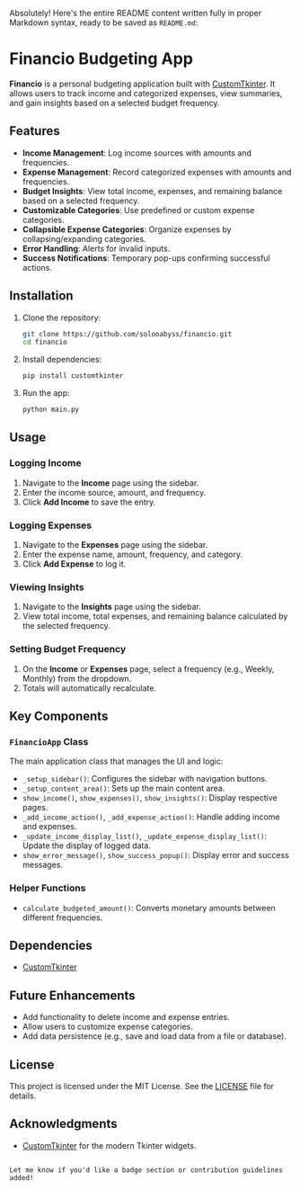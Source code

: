 Absolutely! Here's the entire README content written fully in proper Markdown syntax, ready to be saved as `README.md`:


# Financio Budgeting App

**Financio** is a personal budgeting application built with [CustomTkinter](https://github.com/TomSchimansky/CustomTkinter). It allows users to track income and categorized expenses, view summaries, and gain insights based on a selected budget frequency.

## Features

- **Income Management**: Log income sources with amounts and frequencies.
- **Expense Management**: Record categorized expenses with amounts and frequencies.
- **Budget Insights**: View total income, expenses, and remaining balance based on a selected frequency.
- **Customizable Categories**: Use predefined or custom expense categories.
- **Collapsible Expense Categories**: Organize expenses by collapsing/expanding categories.
- **Error Handling**: Alerts for invalid inputs.
- **Success Notifications**: Temporary pop-ups confirming successful actions.

## Installation

1. Clone the repository:

   ```bash
   git clone https://github.com/solooabyss/financio.git
   cd financio
   ```

2. Install dependencies:

   ```bash
   pip install customtkinter
   ```

3. Run the app:

   ```bash
   python main.py
   ```

## Usage

### Logging Income

1. Navigate to the **Income** page using the sidebar.
2. Enter the income source, amount, and frequency.
3. Click **Add Income** to save the entry.

### Logging Expenses

1. Navigate to the **Expenses** page using the sidebar.
2. Enter the expense name, amount, frequency, and category.
3. Click **Add Expense** to log it.

### Viewing Insights

1. Navigate to the **Insights** page using the sidebar.
2. View total income, total expenses, and remaining balance calculated by the selected frequency.

### Setting Budget Frequency

1. On the **Income** or **Expenses** page, select a frequency (e.g., Weekly, Monthly) from the dropdown.
2. Totals will automatically recalculate.

## Key Components

### `FinancioApp` Class

The main application class that manages the UI and logic:

- `_setup_sidebar()`: Configures the sidebar with navigation buttons.
- `_setup_content_area()`: Sets up the main content area.
- `show_income()`, `show_expenses()`, `show_insights()`: Display respective pages.
- `_add_income_action()`, `_add_expense_action()`: Handle adding income and expenses.
- `_update_income_display_list()`, `_update_expense_display_list()`: Update the display of logged data.
- `show_error_message()`, `show_success_popup()`: Display error and success messages.

### Helper Functions

- `calculate_budgeted_amount()`: Converts monetary amounts between different frequencies.

## Dependencies

- [CustomTkinter](https://github.com/TomSchimansky/CustomTkinter)

## Future Enhancements

- Add functionality to delete income and expense entries.
- Allow users to customize expense categories.
- Add data persistence (e.g., save and load data from a file or database).

## License

This project is licensed under the MIT License. See the [LICENSE](LICENSE) file for details.

## Acknowledgments

- [CustomTkinter](https://github.com/TomSchimansky/CustomTkinter) for the modern Tkinter widgets.
```

Let me know if you'd like a badge section or contribution guidelines added!
